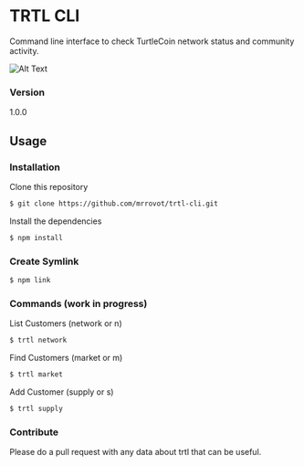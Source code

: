 # TRTL CLI

Command line interface to check TurtleCoin network status and community activity.

![Alt Text](https://media.giphy.com/media/8m7LEArtWVfHkuWpPV/giphy.gif)

### Version
1.0.0

## Usage

### Installation

Clone this repository

```sh
$ git clone https://github.com/mrrovot/trtl-cli.git
```

Install the dependencies

```sh
$ npm install
```

### Create Symlink

```sh
$ npm link
```

### Commands (work in progress)

List Customers (network or n)
```sh
$ trtl network
```

Find Customers (market or m)
```sh
$ trtl market
```

Add Customer (supply or s)
```sh
$ trtl supply
```

### Contribute

Please do a pull request with any data about trtl that can be useful. 